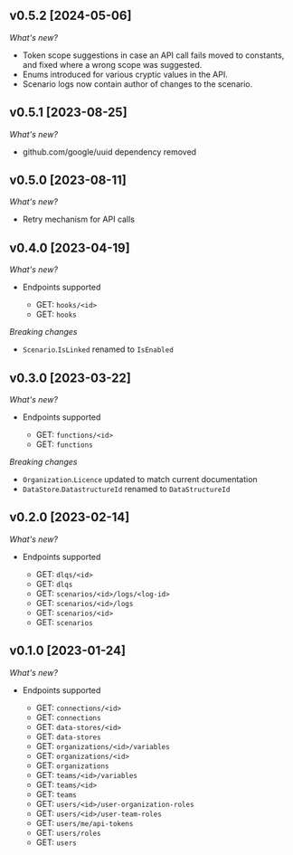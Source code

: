 ## v0.5.2 [2024-05-06]

_What's new?_

- Token scope suggestions in case an API call fails moved to constants, and fixed where a wrong scope was suggested.
- Enums introduced for various cryptic values in the API.
- Scenario logs now contain author of changes to the scenario.

## v0.5.1 [2023-08-25]

_What's new?_

- github.com/google/uuid dependency removed

## v0.5.0 [2023-08-11]

_What's new?_

- Retry mechanism for API calls

## v0.4.0 [2023-04-19]

_What's new?_

- Endpoints supported

  - GET: `hooks/<id>`
  - GET: `hooks`

_Breaking changes_
- `Scenario`.`IsLinked` renamed to `IsEnabled`

## v0.3.0 [2023-03-22]

_What's new?_

- Endpoints supported

  - GET: `functions/<id>`
  - GET: `functions`

_Breaking changes_

  - `Organization`.`Licence` updated to match current documentation
  - `DataStore`.`DatastructureId` renamed to `DataStructureId`
 
## v0.2.0 [2023-02-14]

_What's new?_

- Endpoints supported

  - GET: `dlqs/<id>`
  - GET: `dlqs`
  - GET: `scenarios/<id>/logs/<log-id>`
  - GET: `scenarios/<id>/logs`
  - GET: `scenarios/<id>`
  - GET: `scenarios`

## v0.1.0 [2023-01-24]

_What's new?_

- Endpoints supported

  - GET: `connections/<id>`
  - GET: `connections`
  - GET: `data-stores/<id>`
  - GET: `data-stores`
  - GET: `organizations/<id>/variables`
  - GET: `organizations/<id>`
  - GET: `organizations`
  - GET: `teams/<id>/variables`
  - GET: `teams/<id>`
  - GET: `teams`
  - GET: `users/<id>/user-organization-roles`
  - GET: `users/<id>/user-team-roles`
  - GET: `users/me/api-tokens`
  - GET: `users/roles`
  - GET: `users`
